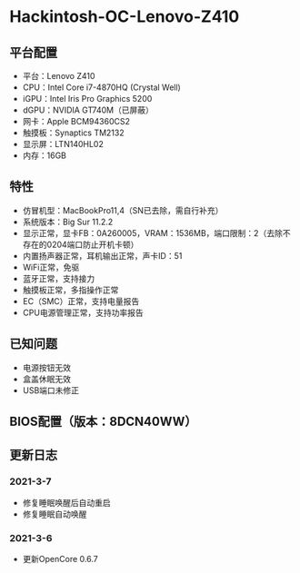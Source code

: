 # Hackintosh-OC-Lenovo-Z410

## 平台配置
* 平台：Lenovo Z410
* CPU：Intel Core i7-4870HQ (Crystal Well)
* iGPU：Intel Iris Pro Graphics 5200
* dGPU：NVIDIA GT740M（已屏蔽）
* 网卡：Apple BCM94360CS2
* 触摸板：Synaptics TM2132
* 显示屏：LTN140HL02
* 内存：16GB

## 特性
* 仿冒机型：MacBookPro11,4（SN已去除，需自行补充）
* 系统版本：Big Sur 11.2.2
* 显示正常，显卡FB：0A260005，VRAM：1536MB，端口限制：2（去除不存在的0204端口防止开机卡顿）
* 内置扬声器正常，耳机输出正常，声卡ID：51
* WiFi正常，免驱
* 蓝牙正常，支持接力
* 触摸板正常，多指操作正常
* EC（SMC）正常，支持电量报告
* CPU电源管理正常，支持功率报告

## 已知问题
* 电源按钮无效
* 盒盖休眠无效
* USB端口未修正

## BIOS配置（版本：8DCN40WW）

## 更新日志
### 2021-3-7
* 修复睡眠唤醒后自动重启
* 修复睡眠自动唤醒
### 2021-3-6
* 更新OpenCore 0.6.7
